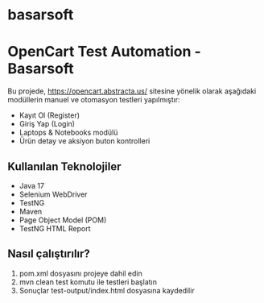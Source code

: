 # basarsoft
# OpenCart Test Automation - Basarsoft

Bu projede, https://opencart.abstracta.us/ sitesine yönelik olarak aşağıdaki modüllerin manuel ve otomasyon testleri yapılmıştır:

- Kayıt Ol (Register)
- Giriş Yap (Login)
- Laptops & Notebooks modülü
- Ürün detay ve aksiyon buton kontrolleri

## Kullanılan Teknolojiler
- Java 17
- Selenium WebDriver
- TestNG
- Maven
- Page Object Model (POM)
- TestNG HTML Report

## Nasıl çalıştırılır?
1. pom.xml dosyasını projeye dahil edin
2. mvn clean test komutu ile testleri başlatın
3. Sonuçlar test-output/index.html dosyasına kaydedilir
